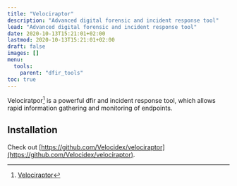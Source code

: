 ```yaml
---
title: "Velociraptor"
description: "Advanced digital forensic and incident response tool"
lead: "Advanced digital forensic and incident response tool"
date: 2020-10-13T15:21:01+02:00
lastmod: 2020-10-13T15:21:01+02:00
draft: false
images: []
menu: 
  tools:
    parent: "dfir_tools"
toc: true
---
```


Velociratpor[^1] is a powerful dfir and incident response tool, which allows rapid information gathering and monitoring of endpoints.

## Installation
Check out [https://github.com/Velocidex/velociraptor](https://github.com/Velocidex/velociraptor).



[^1]: [Velociraptor](https://docs.velociraptor.app/)
